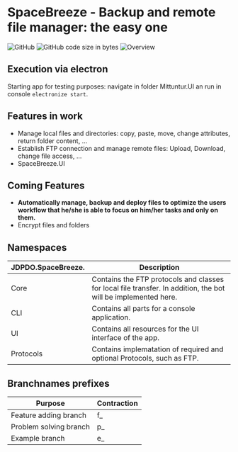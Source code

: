 # SpaceBreeze - Backup and remote file manager: the easy one
![GitHub](https://img.shields.io/github/license/JDPDO/spacebreeze)
![GitHub code size in bytes](https://img.shields.io/github/languages/code-size/JDPDO/spacebreeze)
![Overview](https://raw.githubusercontent.com/JDPDO/spacebreeze/e_pictures/pic_overview.jpg)

## Execution via electron
  Starting app for testing purposes: navigate in folder Mittuntur.UI an run in console `electronize start`. 

## Features in work
- Manage local files and directories: copy, paste, move, change attributes, return folder content, ...
- Establish FTP connection and manage remote files: Upload, Download, change file access, ...
- SpaceBreeze.UI

## Coming Features
- **Automatically manage, backup and deploy files to optimize the users workflow that he/she is able to focus on him/her tasks and only on them.**
- Encrypt files and folders

## Namespaces
  | JDPDO.SpaceBreeze. | Description |
  | --- | --- |
  | Core | Contains the FTP protocols and classes for local file transfer. In addition, the bot will be implemented here. |
  | CLI | Contains all parts for a console application. |
  | UI | Contains all resources for the UI interface of the app. |
  | Protocols | Contains implematation of required and optional Protocols, such as FTP. |

## Branchnames prefixes
  | Purpose | Contraction |
  | --- | --- |
  | Feature adding branch | f_ | 
  | Problem solving branch | p_ | 
  | Example branch | e_ | 
